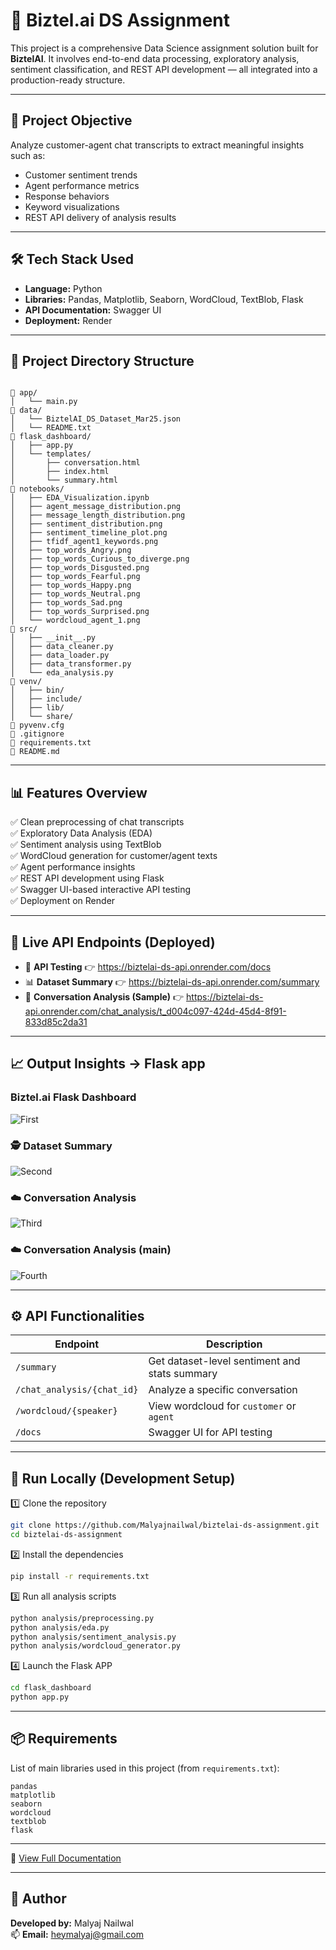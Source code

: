 # 🤖 Biztel.ai DS Assignment

This project is a comprehensive Data Science assignment solution built for **BiztelAI**. It involves end-to-end data processing, exploratory analysis, sentiment classification, and REST API development — all integrated into a production-ready structure.

---

## 🚀 Project Objective

Analyze customer-agent chat transcripts to extract meaningful insights such as:
- Customer sentiment trends  
- Agent performance metrics  
- Response behaviors  
- Keyword visualizations  
- REST API delivery of analysis results

---

## 🛠️ Tech Stack Used

- **Language:** Python  
- **Libraries:** Pandas, Matplotlib, Seaborn, WordCloud, TextBlob, Flask  
- **API Documentation:** Swagger UI  
- **Deployment:** Render

---

## 📁 Project Directory Structure

```

📁 app/
│   └── main.py
📁 data/
│   └── BiztelAI_DS_Dataset_Mar25.json
│   └── README.txt
📁 flask_dashboard/
│   ├── app.py
│   └── templates/
│       ├── conversation.html
│       ├── index.html
│       └── summary.html
📁 notebooks/
│   ├── EDA_Visualization.ipynb
│   ├── agent_message_distribution.png
│   ├── message_length_distribution.png
│   ├── sentiment_distribution.png
│   ├── sentiment_timeline_plot.png
│   ├── tfidf_agent1_keywords.png
│   ├── top_words_Angry.png
│   ├── top_words_Curious_to_diverge.png
│   ├── top_words_Disgusted.png
│   ├── top_words_Fearful.png
│   ├── top_words_Happy.png
│   ├── top_words_Neutral.png
│   ├── top_words_Sad.png
│   ├── top_words_Surprised.png
│   └── wordcloud_agent_1.png
📁 src/
│   ├── __init__.py
│   ├── data_cleaner.py
│   ├── data_loader.py
│   ├── data_transformer.py
│   └── eda_analysis.py
📁 venv/
│   ├── bin/
│   ├── include/
│   ├── lib/
│   └── share/
📄 pyvenv.cfg
📄 .gitignore
📄 requirements.txt
📄 README.md

```

---

## 📊 Features Overview

✅ Clean preprocessing of chat transcripts  
✅ Exploratory Data Analysis (EDA)  
✅ Sentiment analysis using TextBlob  
✅ WordCloud generation for customer/agent texts  
✅ Agent performance insights  
✅ REST API development using Flask  
✅ Swagger UI-based interactive API testing  
✅ Deployment on Render

---

## 🔗 Live API Endpoints (Deployed)

- 🚀 **API Testing** 👉 https://biztelai-ds-api.onrender.com/docs  
- 📊 **Dataset Summary** 👉 https://biztelai-ds-api.onrender.com/summary  
- 💬 **Conversation Analysis (Sample)** 👉 https://biztelai-ds-api.onrender.com/chat_analysis/t_d004c097-424d-45d4-8f91-833d85c2da31

---

## 📈 Output Insights -> Flask app

### Biztel.ai Flask Dashboard
![First](assets/a.png)

### 🕵️ Dataset Summary
![Second](assets/b.png)

### ☁️ Conversation Analysis
![Third](assets/c.png)

### ☁️ Conversation Analysis (main)
![Fourth](assets/d.png)

---

## ⚙️ API Functionalities

| Endpoint | Description |
|---------|-------------|
| `/summary` | Get dataset-level sentiment and stats summary |
| `/chat_analysis/{chat_id}` | Analyze a specific conversation |
| `/wordcloud/{speaker}` | View wordcloud for `customer` or `agent` |
| `/docs` | Swagger UI for API testing |

---

## 🔧 Run Locally (Development Setup)

1️⃣ Clone the repository  
```bash
git clone https://github.com/Malyajnailwal/biztelai-ds-assignment.git 
cd biztelai-ds-assignment
```

2️⃣ Install the dependencies  
```bash
pip install -r requirements.txt
```

3️⃣ Run all analysis scripts  
```bash
python analysis/preprocessing.py
python analysis/eda.py
python analysis/sentiment_analysis.py
python analysis/wordcloud_generator.py
```

4️⃣ Launch the Flask APP  
```bash
cd flask_dashboard
python app.py
```

---

## 📦 Requirements

List of main libraries used in this project (from `requirements.txt`):
```
pandas
matplotlib
seaborn
wordcloud
textblob
flask
```

---
📘 [View Full Documentation](./DOCUMENTATION.md)

---

## 🙌 Author

**Developed by:** Malyaj Nailwal  
📫 **Email:** heymalyaj@gmail.com

